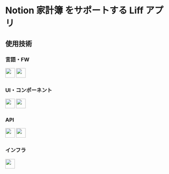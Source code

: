 # Notion 家計簿 をサポートする Liff アプリ
## 使用技術
### 言語・FW
<img src="https://shields.io/badge/TypeScript-3178C6?logo=TypeScript&logoColor=FFF&style=flat-square" height=30>
<img src="https://img.shields.io/badge/next.js-000000?style=for-the-badge&logo=nextdotjs&logoColor=white" height=30>

### UI・コンポーネント
<img src="https://img.shields.io/badge/tailwindcss-0F172A?&logo=tailwindcss" height=30>
<img src="https://img.shields.io/badge/shadcn%2Fui-000000?style=for-the-badge&logo=shadcnui&logoColor=white" height=30>

### API
<img src="https://img.shields.io/badge/Notion-000000?style=for-the-badge&logo=notion&logoColor=white" height=30>
<img src="https://upload.wikimedia.org/wikipedia/commons/thumb/4/41/LINE_logo.svg/320px-LINE_logo.svg.png" height=30>

### インフラ
<img src="https://img.shields.io/badge/Vercel-black?style=flat&logo=Vercel&logoColor=white" height=30>
